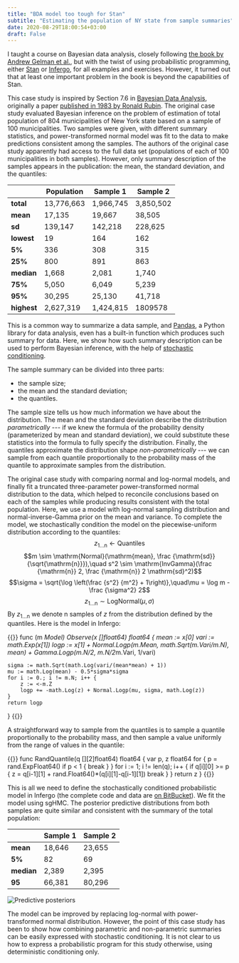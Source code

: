 ```yaml
---
title: "BDA model too tough for Stan"
subtitle: "Estimating the population of NY state from sample summaries"
date: 2020-08-29T18:00:54+03:00
draft: False
---
```


I taught a course on Bayesian data analysis, closely following
[the book by Andrew Gelman et
al.](http://www.stat.columbia.edu/~gelman/book/), but with the
twist of using probabilistic programming, either
[Stan](http://mc-stan.org/) or [Infergo](http://infergo.org/),
for all examples and exercises. However, it turned out that at
least one important problem in the book is beyond the
capabilities of Stan.


This case study is inspired by 
Section 7.6 in [Bayesian Data
Analysis](http://www.stat.columbia.edu/~gelman/book/),
originally a paper [published in 1983 by Ronald
Rubin](https://www.sciencedirect.com/science/article/pii/B978012121160850017X).
The original case study evaluated Bayesian inference on the
problem of estimation of total population of 804 municipalities
of New York state based on a sample of 100 municipalities. Two
samples were given, with different summary statistics, and
power-transformed normal model was fit to the data to make
predictions consistent among the samples. The authors of the
original case study apparently had access to the full data set
(populations of each of 100 municipalities in both samples). 
However, only summary description of the samples appears in the
publication: the mean, the standard deviation, and
the quantiles:

&nbsp;      | Population | Sample 1 | Sample 2 
------------|------------|----------|----------
**total**   |13,776,663  |1,966,745 |3,850,502 
**mean**    |17,135      |19,667    |38,505 
**sd**      |139,147     |142,218   |228,625 
**lowest**  |19          |164       |162 
**5%**      |336         |308       |315 
**25%**     |800         |891       |863 
**median**  |1,668       |2,081     |1,740 
**75%**     |5,050       |6,049     |5,239 
**95%**     |30,295      |25,130    |41,718 
**highest** |2,627,319   |1,424,815 |1809578

This is a common way to summarize a data sample, and
[Pandas](https://pandas.pydata.org/), a Python library for data
analysis, even has a built-in function which produces such
summary for data. Here, we show how such summary description can
be used to perform Bayesian inference, with the help of
[stochastic conditioning](https://arxiv.org/abs/2001.02656).

The sample summary can be divided into three parts:

* the sample size;
* the mean and the standard deviation;
* the quantiles.

The sample size tells us how much information we have about the
distribution. The mean and the standard deviation describe the
distribution _parametrically_ --- if we knew the formula
of the probability density (parameterized by mean and standard
deviation), we could substitute these statistics into the
formula to fully specify the distribution. Finally, the
quantiles approximate the distribution shape
_non-parametrically_ --- we can sample from each quantile
proportionally to the probability mass of the quantile to
approximate samples from the distribution.

The original case study with comparing normal and log-normal
models, and finally fit a truncated three-parameter
power-transformed normal distribution to the data, which helped
to reconcile conclusions based on each of the samples while
producing results consistent with the total population. Here, we
use a model with log-normal sampling distribution and
normal-inverse-Gamma prior on the mean and variance. To complete
the model, we stochastically condition the model on the
piecewise-uniform distribution according to the quantiles:
$$z_{1\ldots\mathrm{n}} \leftarrow \mathrm{Quantiles}$$
$$m \sim \mathrm{Normal}(\mathrm{mean}, \frac {\mathrm{sd}} {\sqrt{\mathrm{n}}}),\quad s^2 \sim \mathrm{InvGamma}(\frac {\mathrm{n}} 2, \frac {\mathrm{n}} 2 \mathrm{sd}^2)$$
$$\sigma = \sqrt{\log \left(\frac {s^2} {m^2} + 1\right)},\quad\mu  = \log m - \frac {\sigma^2} 2$$
$$z_{1\ldots\mathrm{n}} \sim \mathrm{LogNormal}(\mu, \sigma)$$
By $z_{1\ldots\mathrm{n}}$ we denote $\mathrm{n}$ samples of
$z$ from the distribution defined by the quantiles. Here is the
model in Infergo:

{{<highlight go>}}
func (m *Model) Observe(x []float64) float64 {
	mean := x[0]
	vari := math.Exp(x[1])
	logp := x[1] +
		Normal.Logp(m.Mean, math.Sqrt(m.Vari/m.N), mean) +
		Gamma.Logp(m.N/2, m.N/2*m.Vari, 1/vari)

	sigma := math.Sqrt(math.Log(vari/(mean*mean) + 1))
	mu := math.Log(mean) - 0.5*sigma*sigma
	for i := 0.; i != m.N; i++ {
		z := <-m.Z
		logp += -math.Log(z) + Normal.Logp(mu, sigma, math.Log(z))
	}
	return logp
}
{{</highlight>}}

A straightforward way to sample from the quantiles is to sample a
quantile proportionally to the probability mass, and then sample
a value uniformly from the range of values in the quantile:

{{<highlight go>}}
func RandQuantile(q [][2]float64) float64 {
var p, z float64
for {
	p = rand.ExpFloat64()
	if p < 1 {
		break
	}
}
for i := 1; i != len(q); i++ {
	if q[i][0] >= p {
		z = q[i-1][1] + rand.Float64()*(q[i][1]-q[i-1][1])
		break
	}
}
return z
}
{{</highlight>}}

This is all we need to define the stochastically conditioned
probabilistic model in Infergo (the complete code and data are
[on BitBucket](https://bitbucket.org/dtolpin/stochastic-conditioning)).
We fit the model using sgHMC. The posterior predictive
distributions from both samples are quite similar and consistent
with the summary of the total population:

&nbsp;	  | Sample 1 | Sample 2
----------|----------|----------
**mean**  |18,646    |23,655
**5%**    |82        |69
**median**|2,389     |2,395
**95**    |66,381    |80,296


![Predictive posteriors](/images/nypopu/posteriors.svg)

The model can be improved  by replacing log-normal
with power-transformed normal distribution. However, the point of
this case study has been to show how combining parametric and
non-parametric summaries can be easily expressed with stochastic
conditioning. It is not clear to us how to express a
probabilistic program for this study otherwise, using
deterministic conditioning only.
